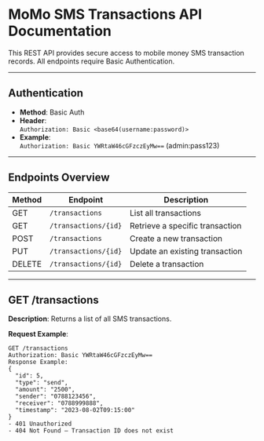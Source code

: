 #  MoMo SMS Transactions API Documentation

This REST API provides secure access to mobile money SMS transaction records. All endpoints require Basic Authentication.

---

## Authentication

- **Method**: Basic Auth  
- **Header**:  
  `Authorization: Basic <base64(username:password)>`  
- **Example**:  
  `Authorization: Basic YWRtaW46cGFzczEyMw==` (admin:pass123)

---

##  Endpoints Overview

| Method | Endpoint                  | Description                        |
|--------|---------------------------|------------------------------------|
| GET    | `/transactions`           | List all transactions              |
| GET    | `/transactions/{id}`      | Retrieve a specific transaction    |
| POST   | `/transactions`           | Create a new transaction           |
| PUT    | `/transactions/{id}`      | Update an existing transaction     |
| DELETE | `/transactions/{id}`      | Delete a transaction               |

---

##  GET /transactions

**Description**: Returns a list of all SMS transactions.

**Request Example**:
```http
GET /transactions
Authorization: Basic YWRtaW46cGFzczEyMw==
Response Example:
{
  "id": 5,
  "type": "send",
  "amount": "2500",
  "sender": "0788123456",
  "receiver": "0788999888",
  "timestamp": "2023-08-02T09:15:00"
}
- 401 Unauthorized
- 404 Not Found – Transaction ID does not exist
